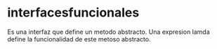 # interfacesfuncionales
 Es una interfaz que define un metodo abstracto. Una expresion lamda define la funcionalidad de este metoso abstracto.
